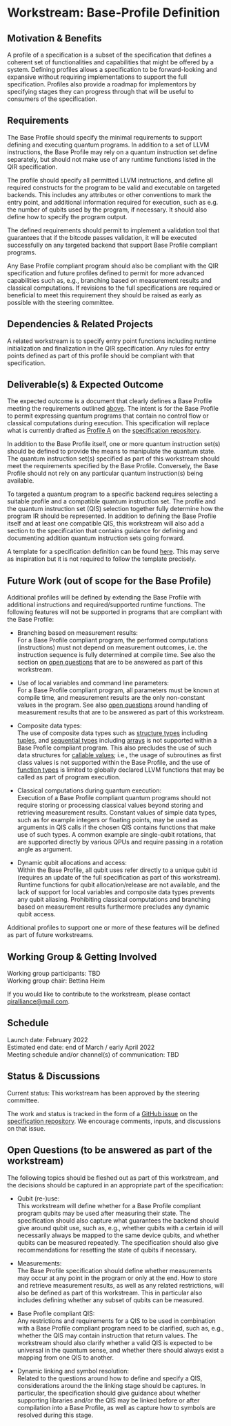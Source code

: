 # Workstream: Base-Profile Definition

## Motivation & Benefits

A profile of a specification is a subset of the specification that defines a
coherent set of functionalities and capabilities that might be offered by a
system. Defining profiles allows a specification to be forward-looking and
expansive without requiring implementations to support the full specification.
Profiles also provide a roadmap for implementors by specifying stages they can
progress through that will be useful to consumers of the specification.

## Requirements

The Base Profile should specify the minimal requirements to support defining and
executing quantum programs. In addition to a set of LLVM instructions, the Base
Profile may rely on a quantum instruction set define separately, but should not
make use of any runtime functions listed in the QIR specification.

The profile should specify all permitted LLVM instructions, and define all
required constructs for the program to be valid and executable on targeted
backends. This includes any attributes or other conventions to mark the entry
point, and additional information required for execution, such as e.g. the
number of qubits used by the program, if necessary. It should also define how to
specify the program output.

The defined requirements should permit to implement a validation tool that
guarantees that if the bitcode passes validation, it will be executed
successfully on any targeted backend that support Base Profile compliant
programs.

Any Base Profile compliant program should also be compliant with the QIR
specification and future profiles defined to permit for more advanced
capabilities such as, e.g., branching based on measurement results and classical
computations. If revisions to the full specifications are required or beneficial
to meet this requirement they should be raised as early as possible with the
steering committee.

## Dependencies & Related Projects

A related workstream is to specify entry point functions including runtime
initialization and finalization in the QIR specification. Any rules for entry
points defined as part of this profile should be compliant with that
specification.

## Deliverable(s) & Expected Outcome

The expected outcome is a document that clearly defines a Base Profile meeting
the requirements outlined [above](#requirements). The intent is for the Base
Profile to permit expressing quantum programs that contain no control flow or
classical computations during execution. This specification will replace what is
currently drafted as [Profile
A](https://github.com/qir-alliance/qir-spec/blob/main/specification/v0.1/7_Profiles.md#profile-a-basic-quantum-functionality)
on the [specification repository](https://github.com/qir-alliance/qir-spec).

In addition to the Base Profile itself, one or more quantum instruction set(s)
should be defined to provide the means to manipulate the quantum state. The
quantum instruction set(s) specified as part of this workstream should meet the
requirements specified by the Base Profile. Conversely, the Base Profile should
not rely on any particular quantum instruction(s) being available.

To targeted a quantum program to a specific backend requires selecting a
suitable profile and a compatible quantum instruction set. The profile and the
quantum instruction set (QIS) selection together fully determine how the program
IR should be represented. In addition to defining the Base Profile itself and at
least one compatible QIS, this workstream will also add a section to the
specification that contains guidance for defining and documenting addition
quantum instruction sets going forward.

A template for a specification definition can be found
[here](https://github.com/CommunitySpecification/1.0/blob/master/7._CS_Template.md).
This may serve as inspiration but it is not required to follow the template
precisely.

## Future Work (out of scope for the Base Profile)

Additional profiles will be defined by extending the Base Profile with
additional instructions and required/supported runtime functions. The following
features will not be supported in programs that are compliant with the Base
Profile:

- Branching based on measurement results: <br/>
  For a Base Profile compliant program, the performed computations
  (instructions) must not depend on measurement outcomes, i.e. the instruction
  sequence is fully determined at compile time. See also the section on [open
  questions](#open-questions) that are to be answered as part of this
  workstream.

- Use of local variables and command line parameters: <br/>
  For a Base Profile compliant program, all parameters must be known at compile
  time, and measurement results are the only non-constant values in the program.
  See also [open questions](#open-questions) around handling of measurement
  results that are to be answered as part of this workstream.

- Composite data types: <br/>
  The use of composite data types such as [structure
  types](https://llvm.org/doxygen/group__LLVMCCoreTypeStruct.html) including
  [tuples](https://github.com/qir-alliance/qir-spec/blob/main/specification/v0.1/1_Data_Types.md#tuples-and-user-defined-types),
  and [sequential
  types](https://llvm.org/doxygen/group__LLVMCCoreTypeSequential.html) including
  [arrays](https://github.com/qir-alliance/qir-spec/blob/main/specification/v0.1/1_Data_Types.md#arrays)
  is not supported within a Base Profile compliant program. This also precludes
  the use of such data structures for [callable
  values](https://github.com/qir-alliance/qir-spec/blob/main/specification/v0.1/2_Callables.md);
  i.e., the usage of subroutines as first class values is not supported within
  the Base Profile, and the use of [function
  types](https://llvm.org/doxygen/group__LLVMCCoreTypeFunction.html) is limited
  to globally declared LLVM functions that may be called as part of program
  execution.

- Classical computations during quantum execution: <br/>
  Execution of a Base Profile compliant quantum programs should not require
  storing or processing classical values beyond storing and retrieving
  measurement results. Constant values of simple data types, such as for example
  integers or floating points, may be used as arguments in QIS calls if the
  chosen QIS contains functions that make use of such types. A common example
  are single-qubit rotations, that are supported directly by various QPUs and
  require passing in a rotation angle as argument.

- Dynamic qubit allocations and access: <br/>
  Within the Base Profile, all qubit uses refer directly to a unique qubit id
  (requires an update of the full specification as part of this workstream).
  Runtime functions for qubit allocation/release are not available, and the lack
  of support for local variables and composite data types prevents any qubit
  aliasing. Prohibiting classical computations and branching based on
  measurement results furthermore precludes any dynamic qubit access.

Additional profiles to support one or more of these features will be defined as
part of future workstreams.

## Working Group & Getting Involved

Working group participants: TBD <br/>
Working group chair: Bettina Heim

If you would like to contribute to the workstream, please contact
[qiralliance@mail.com](mailto:qiralliance@mail.com).

## Schedule

Launch date: February 2022 <br/>
Estimated end date: end of March / early April 2022 <br/>
Meeting schedule and/or channel(s) of communication: TBD

## Status & Discussions

Current status: This workstream has been approved by the steering committee.

The work and status is tracked in the form of a [GitHub
issue](https://github.com/qir-alliance/qir-spec/issues/7) on the [specification
repository](https://github.com/qir-alliance/qir-spec). We encourage comments,
inputs, and discussions on that issue.

## Open Questions (to be answered as part of the workstream)

The following topics should be fleshed out as part of this workstream, and the
decisions should be captured in an appropriate part of the specification:

- Qubit (re-)use: <br/>
  This workstream will define whether for a Base Profile compliant program
  qubits may be used after measuring their state. The specification should also
  capture what guarantees the backend should give around qubit use, such as,
  e.g., whether qubits with a certain id will necessarily always be mapped to
  the same device qubits, and whether qubits can be measured repeatedly. The
  specification should also give recommendations for resetting the state of
  qubits if necessary.

- Measurements: <br/>
  The Base Profile specification should define whether measurements may occur at
  any point in the program or only at the end. How to store and retrieve
  measurement results, as well as any related restrictions, will also be defined
  as part of this workstream. This in particular also includes defining whether
  any subset of qubits can be measured.

- Base Profile compliant QIS: <br/>
  Any restrictions and requirements for a QIS to be used in combination with a
  Base Profile compliant program need to be clarified, such as, e.g., whether
  the QIS may contain instruction that return values. The workstream should also
  clarify whether a valid QIS is expected to be universal in the quantum sense,
  and whether there should always exist a mapping from one QIS to another.

- Dynamic linking and symbol resolution: <br/>
  Related to the questions around how to define and specify a QIS,
  considerations around the the linking stage should be captures. In particular,
  the specification should give guidance about whether supporting libraries
  and/or the QIS may be linked before or after compilation into a Base Profile,
  as well as capture how to symbols are resolved during this stage.
